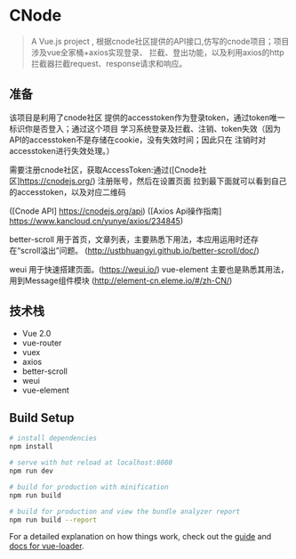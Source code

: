 # CNode

> A Vue.js project , 根据cnode社区提供的API接口,仿写的cnode项目；项目涉及vue全家桶+axios实现登录、
拦截、登出功能，以及利用axios的http拦截器拦截request、response请求和响应。

## 准备
该项目是利用了cnode社区 提供的accesstoken作为登录token，通过token唯一标识你是否登入；通过这个项目
学习系统登录及拦截、注销、token失效（因为API的accesstoken不是存储在cookie，没有失效时间；因此只在
注销时对accesstoken进行失效处理。）

需要注册cnode社区，获取AccessToken:通过([Cnode社区]https://cnodejs.org/) 注册账号，然后在设置页面
拉到最下面就可以看到自己的accesstoken，以及对应二维码

([Cnode API] https://cnodejs.org/api)
([Axios Api操作指南] https://www.kancloud.cn/yunye/axios/234845)


better-scroll 用于首页，文章列表，主要熟悉下用法，本应用运用时还存在“scroll溢出”问题。
(http://ustbhuangyi.github.io/better-scroll/doc/)

weui  用于快速搭建页面。(https://weui.io/)
vue-element 主要也是熟悉其用法，用到Message组件模块 (http://element-cn.eleme.io/#/zh-CN/)


## 技术栈
* Vue 2.0
* vue-router
* vuex
* axios
* better-scroll
* weui
* vue-element



## Build Setup

``` bash
# install dependencies
npm install

# serve with hot reload at localhost:8080
npm run dev

# build for production with minification
npm run build

# build for production and view the bundle analyzer report
npm run build --report
```

For a detailed explanation on how things work, check out the [guide](http://vuejs-templates.github.io/webpack/) and [docs for vue-loader](http://vuejs.github.io/vue-loader).
